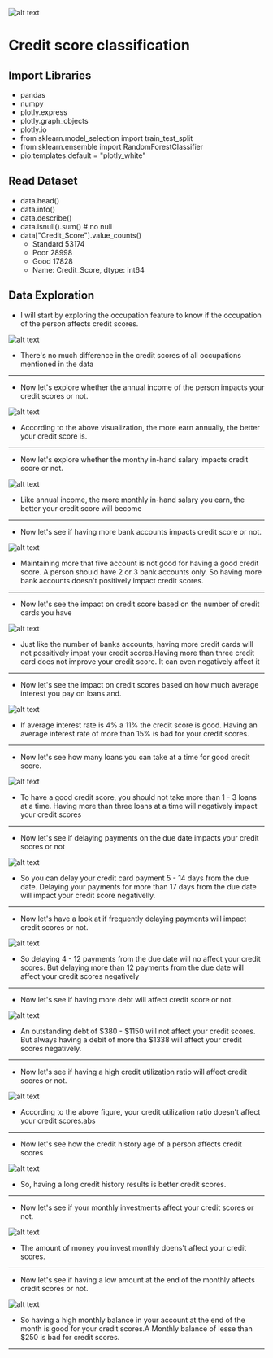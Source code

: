 ![alt text](score.jpeg)

# Credit score classification


## Import Libraries
- pandas 
- numpy 
- plotly.express 
- plotly.graph_objects
- plotly.io
- from sklearn.model_selection import train_test_split
- from sklearn.ensemble import RandomForestClassifier
- pio.templates.default = "plotly_white"

## Read Dataset

- data.head()
- data.info()
- data.describe()
- data.isnull().sum() # no null
- data["Credit_Score"].value_counts()
   - Standard    53174
   - Poor        28998
   - Good        17828
   - Name: Credit_Score, dtype: int64

## Data Exploration

- I will start by exploring the occupation feature to know if the occupation of the person affects credit scores.

![alt text](ocupation.png)

- There's no much difference in the credit scores of all occupations mentioned in the data

----------------------------------------------------------------------------------------

- Now let's explore whether the annual income of the person impacts your credit scores or not.

![alt text](Annual_income.png )

- According to the above visualization, the more earn annually, the better your credit score is.

----------------------------------------------------------------------------------------

- Now let's explore whether the monthy in-hand salary impacts credit score or not.

![alt text](Monthly_Salary.png)

- Like annual income, the more monthly in-hand salary you earn, the better your credit score will become

----------------------------------------------------------------------------------------
- Now let's see if having more bank accounts impacts credit score or not.

![alt text](Number_Bank_Accounts.png)

- Maintaining more that five account is not good for having a good credit score. A person   should have 2 or 3 bank accounts only. So having more bank accounts doesn't positively  impact credit scores.

----------------------------------------------------------------------------------------

- Now let's see the impact on credit score based on the number of credit cards you have

![alt text](Number_Credit_Cards.png)

- Just like the number of banks accounts, having more credit cards will not possitively impat your credit scores.Having more than three credit card does not improve your credit score. It can even negatively affect it

----------------------------------------------------------------------------------------

- Now let's see the impact on credit scores based on how much average interest you pay on loans and.

![alt text](Average_Interest.png)

- If average interest rate is 4% a 11% the credit score is good. Having an average interest rate of more than 15% is bad for your credit scores.

----------------------------------------------------------------------------------------

- Now let's see how many loans you can take at a time for good credit score.

![alt text](Loan_Count.png)

- To have a good credit score, you should not take more than 1 - 3 loans at a time. Having more than three loans at a time will negatively impact your credit scores

----------------------------------------------------------------------------------------

- Now let's see if delaying payments on the due date impacts your credit socres or not

![alt text](Delay_from_Due_Date.png)

- So you can delay your credit card payment 5 - 14 days from the due date. Delaying your payments for more than 17 days from the due date will impact your credit score negativelly.

----------------------------------------------------------------------------------------
- Now let's have a look at if frequently delaying payments will impact credit scores or not.

![alt text](number_of_Delayed_Payments.png)

- So delaying 4 - 12 payments from the due date will no affect your credit scores. But delaying more than 12 payments from the due date will affect your credit scores negatively

----------------------------------------------------------------------------------------

- Now let's see if having more debt will affect credit score or not.

![alt text](Outstanding_Debt.png)

- An outstanding debt of $380 - $1150 will not affect your credit scores.  But always having a debit of more tha $1338 will affect your credit scores negatively.

----------------------------------------------------------------------------------------

- Now let's see if having a high credit utilization ratio will affect credit scores or not. 

![alt text](Credit_Utilization_Ratio.png)

-  According to the above figure, your credit utilization ratio doesn't affect your credit scores.abs

----------------------------------------------------------------------------------------

- Now let's see how the credit history age of a person affects credit scores

![alt text](Credit_History_Age.png)

- So, having a long credit history results is better credit scores.

----------------------------------------------------------------------------------------

- Now let's see if your monthly investments affect your credit scores or not.

![alt text](Amount_invested_monthly.png)

- The amount of money you invest monthly doens't affect your credit scores.

----------------------------------------------------------------------------------------

- Now let's see if having a low amount at the end of the monthly affects credit scores or not. 

![alt text](Monthly_Balance.png)

- So having a high monthly balance in your account at the end of the month is good for your credit scores.A Monthly balance of lesse than $250 is bad for credit scores.

----------------------------------------------------------------------------------------

